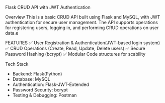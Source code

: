 Flask CRUD API with JWT Authentication

Overview
This is a basic CRUD API built using Flask and MySQL, with JWT authentication for secure user management. The API supports operations for registering users, logging in, and performing CRUD operations on user data.e

FEATURES
✅ User Registration & Authentication(JWT-based login system)
✅ CRUD Operations (Create, Read, Update, Delete users)
✅ Secure Password Hashing (bcrypt)
✅ Modular Code structures for scability

Tech Stack
* Backend: Flask(Python)
* Database: MySQL
* Authentication: Flask-JWT-Extended
* Password Security: bcrypt
* Testing & Debugging: Postman
